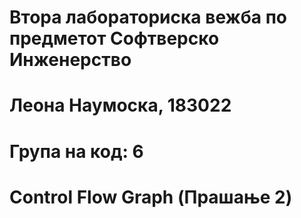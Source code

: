 # Втора лабораториска вежба по предметот Софтверско Инженерство
# Леона Наумоска, 183022
# Група на код: 6
# 
# Control Flow Graph (Прашање 2)
# 
# 
